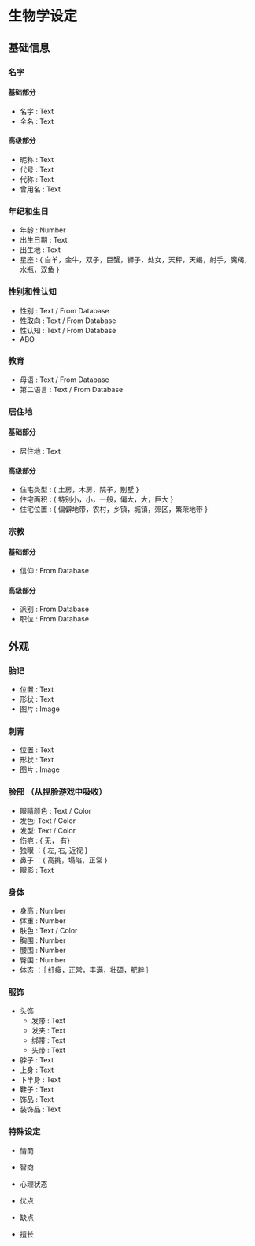 # 生物学设定

## 基础信息

### 名字

#### 基础部分

* 名字 : Text
* 全名 : Text

#### 高级部分

* 昵称 : Text
* 代号 : Text
* 代称 : Text
* 曾用名 : Text

### 年纪和生日

* 年龄 : Number
* 出生日期 : Text
* 出生地 : Text
* 星座 : { 白羊，金牛，双子，巨蟹，狮子，处女，天秤，天蝎，射手，魔羯，水瓶，双鱼 }

### 性别和性认知

* 性别 : Text / From Database
* 性取向 : Text / From Database
* 性认知 : Text / From Database
* ABO

### 教育

* 母语 : Text / From Database
* 第二语言 : Text / From Database

### 居住地

#### 基础部分

* 居住地 : Text

#### 高级部分

* 住宅类型 : { 土房，木房，院子，别墅 }
* 住宅面积 : { 特别小，小，一般，偏大，大，巨大 }
* 住宅位置 : { 偏僻地带，农村，乡镇，城镇，郊区，繁荣地带 }

###  宗教

#### 基础部分

* 信仰 : From Database

#### 高级部分

* 派别 : From Database
* 职位 : From Database

## 外观

### 胎记

* 位置 : Text
* 形状 : Text
* 图片 : Image

### 刺青

* 位置 : Text
* 形状 : Text
* 图片 : Image

### 脸部 （从捏脸游戏中吸收）

* 眼睛颜色 : Text / Color
* 发色: Text / Color
* 发型: Text / Color
* 伤疤 : { 无， 有}
* 独眼 ：{ 左, 右, 近视 }
* 鼻子 ：{ 高挑，塌陷，正常 }
* 眼影 : Text

### 身体

* 身高 : Number
* 体重 : Number
* 肤色 : Text / Color
* 胸围 : Number
* 腰围 : Number
* 臀围 : Number
* 体态 ：｛ 纤瘦，正常，丰满，壮硕，肥胖 ｝

### 服饰

* 头饰 
    * 发带 : Text
    * 发夹 : Text
    * 绑带 : Text
    * 头带 : Text
* 脖子 : Text
* 上身 : Text
* 下半身 : Text
* 鞋子 : Text
* 饰品 : Text
* 装饰品 : Text

### 特殊设定

* 情商

* 智商

* 心理状态

* 优点

* 缺点

* 擅长

    